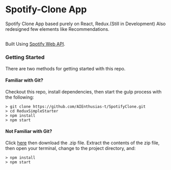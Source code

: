# Spotify-Clone App
Spotify Clone App based purely on React, Redux.(Still in  Development)
Also redesigned few elements like Recommendations.

##
Built Using [Spotify Web API](https://developer.spotify.com/documentation/web-api/). 


### Getting Started
There are two methods for getting started with this repo.

#### Familiar with Git?
Checkout this repo, install dependencies, then start the gulp process with the following:

```
> git clone https://github.com/AIEnthusias-t/SpotifyClone.git
> cd ReduxSimpleStarter
> npm install
> npm start
```

#### Not Familiar with Git?
Click [here](https://github.com/AIEnthusias-t/SpotifyClone) then download the .zip file.  Extract the contents of the zip file, then open your terminal, change to the project directory, and:

```
> npm install
> npm start
```

